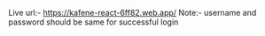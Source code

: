 Live url:- https://kafene-react-6ff82.web.app/
Note:- username and password should be same for successful login
